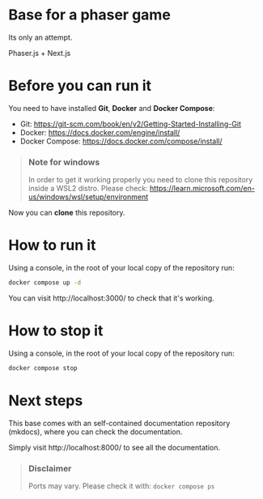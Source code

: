 # Base for a phaser game

Its only an attempt.

Phaser.js + Next.js

# Before you can run it

You need to have installed **Git**, **Docker** and **Docker Compose**:

- Git: https://git-scm.com/book/en/v2/Getting-Started-Installing-Git
- Docker: https://docs.docker.com/engine/install/
- Docker Compose: https://docs.docker.com/compose/install/

> ### Note for windows
>
> In order to get it working properly you need to clone this repository inside a WSL2 distro.
> Please check: https://learn.microsoft.com/en-us/windows/wsl/setup/environment

Now you can **clone** this repository.

# How to run it

Using a console, in the root of your local copy of the repository run:

```bash
docker compose up -d
```

You can visit http://localhost:3000/ to check that it's working.

# How to stop it

Using a console, in the root of your local copy of the repository run:

```bash
docker compose stop
```

# Next steps

This base comes with an self-contained documentation repository (mkdocs), where you can check the documentation.

Simply visit http://localhost:8000/ to see all the documentation.

> ### Disclaimer
>
> Ports may vary. Please check it with: `docker compose ps`
